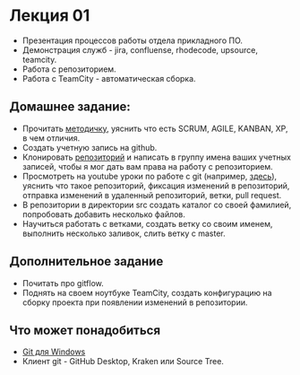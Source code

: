# Лекция 01
- Презентация процессов работы отдела прикладного ПО.
- Демонстрация служб - jira, confluense, rhodecode, upsource, teamcity.
- Работа с репозиторием.
- Работа с TeamCity - автоматическая сборка.

## Домашнее задание:
- Прочитать [методичку](https://www.dropbox.com/s/hqfi13qr0ufvq4t/scrum_xp-from-the-trenches-rus-final.pdf?dl=0), уяснить что есть SCRUM, AGILE, KANBAN, XP, в чем отличия.
- Создать учетную запись на github.
- Клонировать [репозиторий](https://github.com/sms-a/Internship2019) и написать в группу имена ваших учетных записей, чтобы я мог дать вам права на работу с репозиторием.
- Просмотреть на youtube уроки по работе с git (например, [здесь](https://www.youtube.com/watch?v=en6gms6e54Q&list=PLIU76b8Cjem5B3sufBJ_KFTpKkMEvaTQR)), уяснить что такое репозиторий, фиксация изменений в репозиторий, отправка изменений в удаленный репозиторий, ветки, pull request.
- В репозитории в директории src создать каталог со своей фамилией, попробовать добавить несколько файлов.
- Научиться работать с ветками, создать ветку со своим именем, выполнить несколько заливок, слить ветку с master.

## Дополнительное задание
- Почитать про gitflow.
- Поднять на своем ноутбуке TeamCity, создать конфигурацию на сборку проекта при появлении изменений в репозитории.

## Что может понадобиться
- [Git для Windows](https://git-scm.com/download/win)
- Клиент git - GitHub Desktop, Kraken или Source Tree.
 